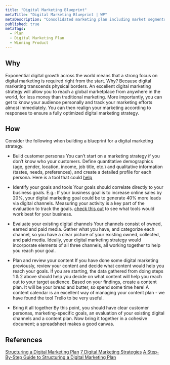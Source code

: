 ```yaml
---
title: "Digital Marketing Blueprint"
metaTitle: "Digital Marketing Blueprint | WP"
metaDescription: "Consolidated marketing plan including market segments, key messages, channels, lead capture, nurture, convert, up sale, referrals."
published: true
metaTags:
  - Plan
  - Digital Marketing Plan
  - Winning Product
---
```



## Why
Exponential digital growth across the world means that a strong focus on digital marketing is required right from the start. Why? Because digital marketing transcends physical borders. An excellent digital marketing strategy will allow you to reach a global marketplace from anywhere in the world, for less money than traditional marketing. More importantly, you can get to know your audience personally and track your marketing efforts almost immediately. You can then realign your marketing according to responses to ensure a fully optimized digital marketing strategy.


## How
Consider the following when building a blueprint for a digital marketing strategy.

- Build customer personas
You can’t start on a marketing strategy if you don’t know who your customers.  Define quantitative demographics (age, gender, location, income, job title, etc.) and qualitative information (tastes, needs, preferences), and create a detailed profile for each persona. Here is a tool that could [help](https://blog.hubspot.com/marketing/create-buyer-persona-makemypersona)

- Identify your goals and tools
Your goals should correlate directly to your business goals. E.g.: If your business goal is to increase online sales by 20%, your digital marketing goal could be to generate 40% more leads via digital channels. Measuring your activity is a key part of the evaluation to track the goals. [check this out](https://blog.splitpixel.co.uk/seven-best-tools-measuring-success-digital-plan) to see what tools would work best for your business.

- Evaluate your existing digital channels
Your channels consist of owned, earned and paid media. Gather what you have, and categorize each channel, so you have a clear picture of your existing owned, collected, and paid media. Ideally, your digital marketing strategy would incorporate elements of all three channels, all working together to help you reach your goal.

- Plan and review your content
If you have done some digital marketing previously, review your content and decide what content would help you reach your goals. If you are starting, the data gathered from doing steps 1 & 2 above should help you decide on what content will help you reach out to your target audience. Based on your findings, create a content plan. It will be your bread and butter, so spend some time here! A content calendar is an excellent way of managing your content plan - we have found the tool Trello to be very useful.

- Bring it all together
By this point, you should have clear customer personas, marketing-specific goals, an evaluation of your existing digital channels and a content plan. Now bring it together in a cohesive document; a spreadsheet makes a good canvas.


## References
[Structuring a Digital Marketing Plan](https://www.wearemarketing.com/blog/a-step-by-step-guide-to-structuring-a-digital-marketing-plan.html)
[7 Digital Marketing Strategies](https://blog.hubspot.com/marketing/digital-strategy-guide)
[A Step-By-Step Guide to Structuring a Digital Marketing Plan](https://www.wearemarketing.com/blog/a-step-by-step-guide-to-structuring-a-digital-marketing-plan.html)
